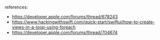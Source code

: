 references:
- https://developer.apple.com/forums/thread/678243
- https://www.hackingwithswift.com/quick-start/swiftui/how-to-create-views-in-a-loop-using-foreach
- https://developer.apple.com/forums/thread/704674
